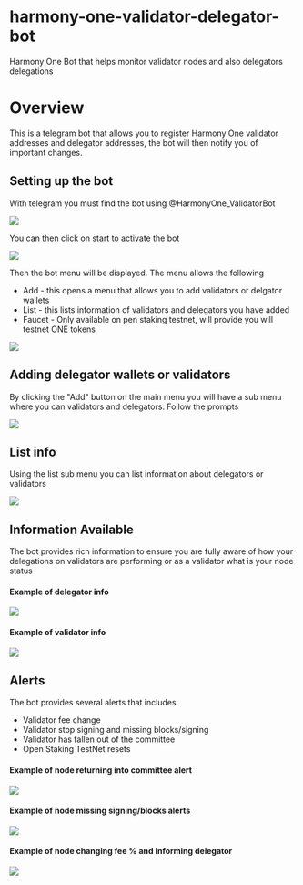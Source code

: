 # harmony-one-validator-delegator-bot
Harmony One Bot that helps monitor validator nodes and also delegators delegations

# Overview
This is a telegram bot that allows you to register Harmony One validator addresses and delegator addresses, the bot will then notify you of important changes.


## Setting up the bot

With telegram you must find the bot using @HarmonyOne_ValidatorBot

![](images/TelegramFindBot.jpg)


You can then click on start to activate the bot

![](images/startbot.jpg)


Then the bot menu will be displayed. The menu allows the following
- Add  - this opens a menu that allows you to add validators or delgator wallets
- List - this lists information of validators and delegators you have added
- Faucet - Only available on pen staking testnet, will provide you will testnet ONE tokens

![](images/botmenu.jpg)


## Adding delegator wallets or validators

By clicking the "Add" button on the main menu you will have a sub menu where you can validators and delegators. Follow the prompts

![](images/add.jpg)


## List info

Using the list sub menu you can list information about delegators or validators

![](images/list.jpg)


## Information Available

The bot provides rich information to ensure you are fully aware of how your delegations on validators are performing or as a validator what is your node status

#### Example of delegator info
![](images/delegatorinfo.jpg)

#### Example of validator info
![](images/validatorinfo.jpg)


## Alerts
The bot provides several alerts that includes
- Validator fee change
- Validator stop signing and missing blocks/signing
- Validator has fallen out of the committee
- Open Staking TestNet resets

#### Example of node returning into committee alert
![](images/alert1.jpg)

#### Example of node missing signing/blocks alerts
![](images/alert2.jpg)

#### Example of node changing fee % and informing delegator
![](images/alert3.jpg)


